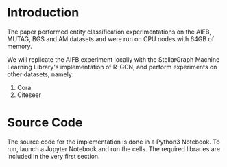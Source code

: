 # Introduction
The paper performed entity classification experimentations on the AIFB, MUTAG, BGS and AM datasets and were run on CPU nodes with 64GB of memory.

We will replicate the AIFB experiment locally with the StellarGraph Machine Learning Library's implementation of R-GCN, and perform experiments on other datasets, namely:
1. Cora
2. Citeseer

# Source Code
The source code for the implementation is done in a Python3 Notebook. To run, launch a Jupyter Notebook and run the cells. The required libraries are included in the very first section. 